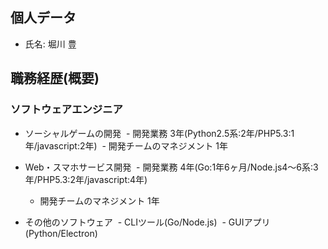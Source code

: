 ## 個人データ
- 氏名: 堀川 豊

## 職務経歴(概要)
### ソフトウェアエンジニア
- ソーシャルゲームの開発
  - 開発業務 3年(Python2.5系:2年/PHP5.3:1年/javascript:2年)
  - 開発チームのマネジメント 1年

- Web・スマホサービス開発
  - 開発業務 4年(Go:1年6ヶ月/Node.js4〜6系:3年/PHP5.3:2年/javascript:4年)
  - 開発チームのマネジメント 1年
 
- その他のソフトウェア
  - CLIツール(Go/Node.js)
  - GUIアプリ(Python/Electron)

